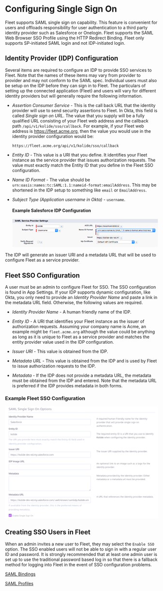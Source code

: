 Configuring Single Sign On
===========================

Fleet supports SAML single sign on capability. This feature is convenient for users and offloads responsibility for user authentication to a third party identity provider such as Salesforce or Onelogin. Fleet supports the SAML Web Browser SSO Profile using the HTTP Redirect Binding. Fleet only supports SP-initiated SAML login and not IDP-initiated login.

## Identity Provider (IDP) Configuration

Several items are required to configure an IDP to provide SSO services to Fleet. Note that the names of these items may vary from provider to provider and may not conform to the SAML spec. Individual users must also be setup on the IDP before they can sign in to Fleet. The particulars of setting up the connected application (Fleet) and users will vary for different identity providers but will generally require the following information.

* _Assertion Consumer Service_ - This is the call back URL that the identity provider
will use to send security assertions to Fleet. In Okta, this field is called *Single sign on URL*. The value that you supply will be a fully qualified URL
consisting of your Fleet web address and the callback path `/api/v1/kolide/sso/callback`. For example,
if your Fleet web address is https://fleet.acme.org, then the value you would
use in the identity provider configuration would be:

  ```
  https://fleet.acme.org/api/v1/kolide/sso/callback
  ```

* _Entity ID_ - This value is a URI that you define. It identifies your Fleet instance as the service provider that issues authorization requests. The value must exactly match the
Entity ID that you define in the Fleet SSO configuration.

* _Name ID Format_ - The value should be `urn:oasis:names:tc:SAML:1.1:nameid-format:emailAddress`. This may be shortened in the IDP setup to something like `email` or `EmailAddress`.

* _Subject Type (Application username in Okta)_ - `username`.

  #### Example Salesforce IDP Configuration

  ![Example Salesforce IDP Configuration](../images/idp-setup.png)

The IDP will generate an issuer URI and a metadata URL that will be used to configure
Fleet as a service provider.

## Fleet SSO Configuration

A user must be an admin to configure Fleet for SSO.  The SSO configuration is
found in App Settings. If your IDP supports dynamic configuration, like Okta, you only need to provide an _Identity Provider Name_ and paste a link in the metadata URL field. Otherwise, the following values are required.

* _Identity Provider Name_ - A human friendly name of the IDP.

* _Entity ID_ - A URI that identifies your Fleet instance as the issuer of authorization
requests. Assuming your company name is Acme, an example might be `fleet.acme.org` although
the value could be anything as long as it is unique to Fleet as a service provider
and matches the entity provider value used in the IDP configuration.

* _Issuer URI_ - This value is obtained from the IDP.

* _Metadata URL_ - This value is obtained from the IDP and is used by Fleet to
issue authorization requests to the IDP.

* _Metadata_ - If the IDP does not provide a metadata URL, the metadata must
be obtained from the IDP and entered. Note that the metadata URL is preferred if
the IDP provides metadata in both forms.

### Example Fleet SSO Configuration

![Example SSO Configuration](../images/sso-setup.png)

## Creating SSO Users in Fleet

When an admin invites a new user to Fleet, they may select the `Enable SSO` option. The
SSO enabled users will not be able to sign in with a regular user ID and password. It is
strongly recommended that at least one admin user is set up to use the traditional password
based log in so that there is a fallback method for logging into Fleet in the event of SSO
configuration problems.

[SAML Bindings](http://docs.oasis-open.org/security/saml/v2.0/saml-bindings-2.0-os.pdf)

[SAML Profiles](http://docs.oasis-open.org/security/saml/v2.0/saml-profiles-2.0-os.pdf)
